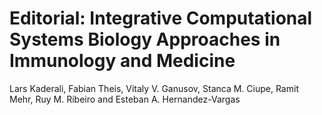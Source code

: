 # Editorial: Integrative Computational Systems Biology Approaches in Immunology and Medicine

Lars Kaderali, Fabian Theis, Vitaly V. Ganusov, Stanca M. Ciupe, Ramit Mehr, Ruy M. Ribeiro and Esteban A. Hernandez-Vargas
